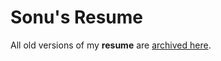 # Sonu's Resume

All old versions of my **resume** are [archived here](https://github.com/flyingsonu122/resume/tree/main).
